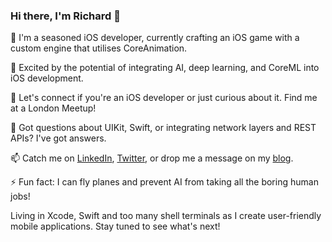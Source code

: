 ### Hi there, I'm Richard 👋

🔭 I'm a seasoned iOS developer, currently crafting an iOS game with a custom engine that utilises CoreAnimation.

🌱 Excited by the potential of integrating AI, deep learning, and CoreML into iOS development. 

👯 Let's connect if you're an iOS developer or just curious about it. Find me at a London Meetup!

💬 Got questions about UIKit, Swift, or integrating network layers and REST APIs? I've got answers.

📫 Catch me on [LinkedIn](https://www.linkedin.com/in/richardwarrender/), [Twitter](https://twitter.com/rcwarrender), or drop me a message on my [blog](https://richardwarrender.com/).

⚡ Fun fact: I can fly planes and prevent AI from taking all the boring human jobs!

Living in Xcode, Swift and too many shell terminals as I create user-friendly mobile applications. Stay tuned to see what's next!
